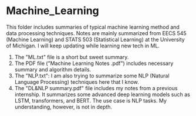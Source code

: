 # Machine_Learning
This folder includes summaries of typical machine learning method and data processing techniques.
Notes are mainly summarized from EECS 545 (Machine Learning) and STATS 503 (Statistical Learning) at 
the University of Michigan.
I will keep updating while learning new tech in ML.

1) The "ML.txt" file is a short but sweet summary.
2) The PDF file ("Machine Learning Notes .pdf") includes necessary summary and algorithm details.
3) The "NLP.txt": I am also trying to summarize some NLP (Natural Language Processing) techniques here that I know.
4) The "DL&NLP summary.pdf" file includes my notes from a previous internship. It summarizes some advanced deep learning models such as LSTM, transformers, and BERT. The use case is NLP tasks. My understanding, however, is not in depth.
